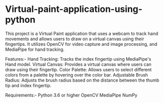 # Virtual-paint-application-using-python
This project is a Virtual Paint application that uses a webcam to track hand movements and allows users to draw on a virtual canvas using their fingertips. It utilizes OpenCV for video capture and image processing, and MediaPipe for hand tracking.

Features:-
Hand Tracking: Tracks the index fingertip using MediaPipe's Hand model.
Virtual Canvas: Provides a virtual canvas where users can draw using their fingertip.
Color Palette: Allows users to select different colors from a palette by hovering over the color bar.
Adjustable Brush Radius: Adjusts the brush radius based on the distance between the thumb tip and index fingertip.

Requirements:-
Python 3.6 or higher
OpenCV
MediaPipe
NumPy
